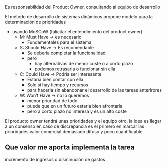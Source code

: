 Es responsabilidad del Product Owner, consultando al equipo de desarrollo

El método de desarrollo de sistemas dinámicos propone modelo para la determinación de prioridades
- usando MoSCoW (falicitar el entendimiento del product owner)
	- M: Must Have -> es necesario
		- Fundamentales para el sistema
	- S: Should Have -> Es recomendable
		- Se deberia completar la funcionalidad
		- pero 
			- hay alternativas de menor coste o a corto plazo 
			- podemos retrasarla o funcionar sin ella
	- C: Could Have -> Podría ser interesante
		- Estaria bien contar con ella
		- Solo si hay tiempo y recursos 
		- para hacerla sin abandonar el desarrollo de las tareas anterirores
	- W: Won't Have -> no lo queremos
		- menor prioridad de todo
		- puede que en un futuro estaria bien afrontarla 
		- pero a corto plazo no interesa y es un alto coste

El producto owner tendrá unas prioridades y el equipo otro. 
la idea es llegar a un consenso 
en caso de discrepancia es el primero en marcar las prioridades
valor comercial demasiado difuso y poco cuantificable

## Que valor me aporta implementa la tarea

incremento de ingresos o disminución de gastos


